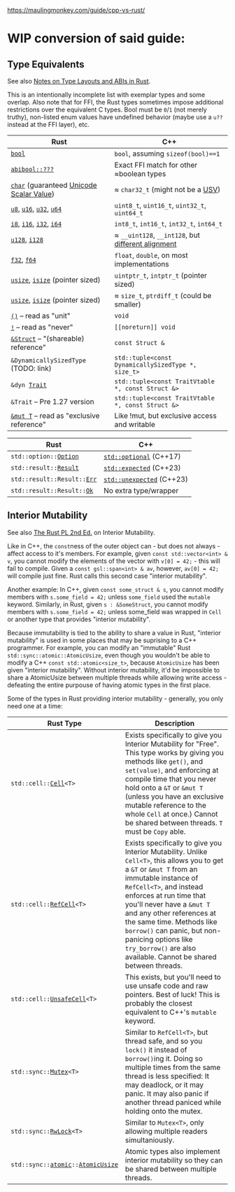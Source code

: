 <https://maulingmonkey.com/guide/cpp-vs-rust/>

# WIP conversion of said guide:

## Type Equivalents

See also [Notes on Type Layouts and ABIs in Rust](https://gankro.github.io/blah/rust-layouts-and-abis/#the-layoutsabis-of-builtins).

This is an intentionally incomplete list with exemplar types and some overlap. Also note that for FFI, the Rust types sometimes impose additional restrictions over the equivalent C types. Bool must be `0`/`1` (not merely truthy), non-listed enum values have undefined behavior (maybe use a `u??` instead at the FFI layer), etc.

| Rust                                                        | C++ |
| ------------------------------------------------------------| ----|
| [`bool`](https://doc.rust-lang.org/std/primitive.bool.html) | `bool`, assuming `sizeof(bool)==1`
| [`abibool::???`](https://docs.rs/abibool/)                  | Exact FFI match for other ≈boolean types
| [`char`](https://doc.rust-lang.org/std/primitive.char.html) (guaranteed [Unicode Scalar Value](https://www.unicode.org/glossary/#unicode_scalar_value)) | ≈ `char32_t` (might not be a [USV](https://www.unicode.org/glossary/#unicode_scalar_value))
| [`u8`](https://doc.rust-lang.org/std/primitive.u8.html), [`u16`](https://doc.rust-lang.org/std/primitive.u16.html), [`u32`](https://doc.rust-lang.org/std/primitive.u32.html), [`u64`](https://doc.rust-lang.org/std/primitive.u64.html)          | `uint8_t`, `uint16_t`, `uint32_t`, `uint64_t`
| [`i8`](https://doc.rust-lang.org/std/primitive.i8.html), [`i16`](https://doc.rust-lang.org/std/primitive.i16.html), [`i32`](https://doc.rust-lang.org/std/primitive.i32.html), [`i64`](https://doc.rust-lang.org/std/primitive.i64.html)          | `int8_t`, `int16_t`, `int32_t`, `int64_t`
| [`u128`](https://doc.rust-lang.org/std/primitive.u128.html), [`i128`](https://doc.rust-lang.org/std/primitive.i128.html) | ≈ `__uint128`, `__int128`, but [different alignment](https://github.com/rust-lang/rust/issues/54341)
| [`f32`](https://doc.rust-lang.org/std/primitive.f32.html), [`f64`](https://doc.rust-lang.org/std/primitive.f64.html) | `float`, `double`, on most implementations
| [`usize`](https://doc.rust-lang.org/std/primitive.usize.html), [`isize`](https://doc.rust-lang.org/std/primitive.isize.html) (pointer sized) | `uintptr_t`, `intptr_t` (pointer sized)
| [`usize`](https://doc.rust-lang.org/std/primitive.usize.html), [`isize`](https://doc.rust-lang.org/std/primitive.isize.html) (pointer sized) | ≈ `size_t`, `ptrdiff_t` (could be smaller)
| [`()`](https://doc.rust-lang.org/std/primitive.unit.html) – read as "unit"                         | `void`
| [`!`](https://doc.rust-lang.org/std/primitive.never.html) – read as "never"                        | `[[noreturn]] void`
| [`&Struct`](https://doc.rust-lang.org/std/primitive.reference.html) – "(shareable) reference"      | `const Struct &`
| `&DynamicallySizedType` (TODO: link)                                                               | `std::tuple<const DynamicallySizedType *, size_t>`
| <code>&amp;dyn [Trait](https://doc.rust-lang.org/1.8.0/book/traits.html)</code>                    | `std::tuple<const TraitVtable *, const Struct &>`
| `&Trait` – Pre 1.27 version                                                                        | `std::tuple<const TraitVtable *, const Struct &>`
| [`&mut T`](https://doc.rust-lang.org/std/primitive.reference.html) – read as "exclusive reference" | Like !mut, but exclusive access and writable


| Rust                                                        | C++ |
| ------------------------------------------------------------| ----|
| <code>std::option::[Option](https://doc.rust-lang.org/std/option/enum.Option.html)</code> | [`std::optional`](https://en.cppreference.com/w/cpp/utility/optional) (C++17)
| <code>std::result::[Result](https://doc.rust-lang.org/std/result/enum.Result.html)</code> | [`std::expected`](https://en.cppreference.com/w/cpp/utility/expected) (C++23)
| <code>std::result::Result::[Err](https://doc.rust-lang.org/std/result/enum.Result.html#variant.Err)</code> | [`std::unexpected`](https://en.cppreference.com/w/cpp/utility/expected/unexpected) (C++23)
| <code>std::result::Result::[Ok](https://doc.rust-lang.org/std/result/enum.Result.html#variant.Ok)</code> | No extra type/wrapper

<!-- TODO -->

<!-- TODO: Syntax Equivalents -->

<!-- TODO: The Obvious -->

<!-- TODO: The Less Obvious -->

## Interior Mutability

See also [The Rust PL 2nd Ed.](https://doc.rust-lang.org/book/ch15-05-interior-mutability.html) on Interior Mutability.

Like in C++, the `const`ness of the outer object can - but does not always - affect access to it's members. For example, given `const std::vector<int> & v`, you cannot modify the elements of the vector with `v[0] = 42;` - this will fail to compile. Given a `const gsl::span<int> & av`, however, `av[0] = 42;` will compile just fine. Rust calls this second case "interior mutability".

Another example: In C++, given `const some_struct & s`, you cannot modify members with `s.some_field = 42;` unless `some_field` used the `mutable` keyword. Similarly, in Rust, given `s : &SomeStruct`, you cannot modify members with `s.some_field = 42;` unless some_field was wrapped in `Cell` or another type that provides "interior mutability".

Because immutability is tied to the ability to share a value in Rust, "interior mutability" is used in some places that may be suprising to a C++ programmer. For example, you can modify an "immutable" Rust `std::sync::atomic::AtomicUsize`, even though you wouldn't be able to modify a C++ `const std::atomic<size_t>`, because `AtomicUsize` has been given "interior mutability". Without interior mutability, it'd be impossible to share a AtomicUsize between multiple threads while allowing write access - defeating the entire purpouse of having atomic types in the first place.

Some of the types in Rust providing interior mutability - generally, you only need one at a time:

| Rust Type | Description |
| ----------| ------------|
| <code>std::cell::[Cell](https://doc.rust-lang.org/std/cell/struct.Cell.html)&lt;T&gt;</code> | Exists specifically to give you Interior Mutability for "Free". This type works by giving you methods like `get()`, and `set(value)`, and enforcing at compile time that you never hold onto a `&T` or `&mut T` (unless you have an exclusive mutable reference to the whole `Cell` at once.) Cannot be shared between threads. `T` must be `Copy` able.
| <code>std::cell::[RefCell](https://doc.rust-lang.org/std/cell/struct.RefCell.html)&lt;T&gt;</code> | Exists specifically to give you Interior Mutability. Unlike `Cell<T>`, this allows you to get a `&T` or `&mut T` from an immutable instance of `RefCell<T>`, and instead enforces at run time that you'll never have a `&mut T` and any other references at the same time. Methods like `borrow()` can panic, but non-panicing options like `try_borrow()` are also available. Cannot be shared between threads.
| <code>std::cell::[UnsafeCell](https://doc.rust-lang.org/std/cell/struct.UnsafeCell.html)&lt;T&gt;</code> | This exists, but you'll need to use unsafe code and raw pointers. Best of luck! This is probably the closest equivalent to C++'s `mutable` keyword.
| <code>std::sync::[Mutex](https://doc.rust-lang.org/std/sync/struct.Mutex.html)&lt;T&gt;</code> | Similar to `RefCell<T>`, but thread safe, and so you `lock()` it instead of `borrow()`ing it. Doing so multiple times from the same thread is less specified: It may deadlock, or it may panic. It may also panic if another thread paniced while holding onto the mutex.
| <code>std::sync::[RwLock](https://doc.rust-lang.org/std/sync/struct.RwLock.html)&lt;T&gt;</code> | Similar to `Mutex<T>`, only allowing multiple readers simultaniously.
| <code>std::sync::[atomic](https://doc.rust-lang.org/std/sync/atomic/index.html)::[AtomicUsize](https://doc.rust-lang.org/std/sync/atomic/struct.AtomicUsize.html)</code> | Atomic types also implement interior mutability so they can be shared between multiple threads.

<!-- TODO: Dynamically Sized Types -->
<!-- TODO: Virtual Dispatch -->
<!-- TODO: Function Overloading -->
<!-- TODO: Are we MaulingMonkey yet? -->
